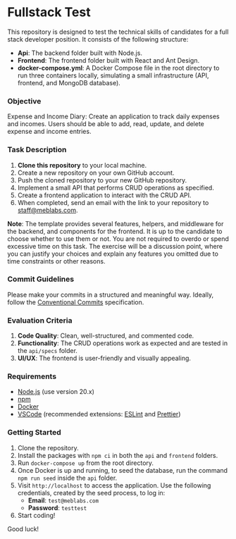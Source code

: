 # Fullstack Test

This repository is designed to test the technical skills of candidates for a full stack developer position. It consists of the following structure:

- **Api**: The backend folder built with Node.js.
- **Frontend**: The frontend folder built with React and Ant Design.
- **docker-compose.yml**: A Docker Compose file in the root directory to run three containers locally, simulating a small infrastructure (API, frontend, and MongoDB database).

### Objective

Expense and Income Diary: Create an application to track daily expenses and incomes. Users should be able to add, read, update, and delete expense and income entries.

### Task Description

1. **Clone this repository** to your local machine.
2. Create a new repository on your own GitHub account.
3. Push the cloned repository to your new GitHub repository.
4. Implement a small API that performs CRUD operations as specified.
5. Create a frontend application to interact with the CRUD API.
6. When completed, send an email with the link to your repository to [staff@meblabs.com](mailto:staff@meblabs.com).

**Note**:
The template provides several features, helpers, and middleware for the backend, and components for the frontend. It is up to the candidate to choose whether to use them or not. You are not required to overdo or spend excessive time on this task. The exercise will be a discussion point, where you can justify your choices and explain any features you omitted due to time constraints or other reasons.

### Commit Guidelines

Please make your commits in a structured and meaningful way. Ideally, follow the [Conventional Commits](https://www.conventionalcommits.org/en/v1.0.0/) specification.

### Evaluation Criteria

1. **Code Quality**: Clean, well-structured, and commented code.
2. **Functionality**: The CRUD operations work as expected and are tested in the `api/specs` folder.
3. **UI/UX**: The frontend is user-friendly and visually appealing.

### Requirements

- [Node.js](https://nodejs.org/) (use version 20.x)
- [npm](https://www.npmjs.com/)
- [Docker](https://www.docker.com/)
- [VSCode](https://code.visualstudio.com/) (recommended extensions: [ESLint](https://marketplace.visualstudio.com/items?itemName=dbaeumer.vscode-eslint) and [Prettier](https://marketplace.visualstudio.com/items?itemName=esbenp.prettier-vscode))

### Getting Started

1. Clone the repository.
2. Install the packages with `npm ci` in both the `api` and `frontend` folders.
3. Run `docker-compose up` from the root directory.
4. Once Docker is up and running, to seed the database, run the command `npm run seed` inside the `api` folder.
5. Visit `http://localhost` to access the application. Use the following credentials, created by the seed process, to log in:
   - **Email**: `test@meblabs.com`
   - **Password**: `testtest`
6. Start coding!

Good luck!
